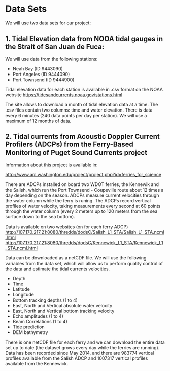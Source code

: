 # Data Sets
We will use two data sets for our project:

## 1. Tidal Elevation data from NOOA tidal gauges in the Strait of San Juan de Fuca:
We will use data from the following stations:
* Neah Bay (ID 9443090)
* Port Angeles (ID 9444090)
* Port Townsend (ID 9444900)

Tidal elevation data for each station is available in .csv format on the NOAA website https://tidesandcurrents.noaa.gov/stations.html

The site allows to download a month of tidal elevation data at a time. The .csv files contain two columns: time and water elevation. There is data every 6 minutes (240 data points per day per station). We will use a maximum of 12 months of data.

## 2. Tidal currents from Acoustic Doppler Current Profilers (ADCPs) from the Ferry-Based Monitoring of Puget Sound Currents project 

Information about this project is available in:

http://www.apl.washington.edu/project/project.php?id=ferries_for_science

There are ADCPs installed on board two WDOT ferries, the Kennewik and the Salish, which run the Port Townsend - Coupeville route about 12 times a day depending on the season. ADCPs measure current velocities through the water column while the ferry is runing. The ADCPs record vertical profiles of water velocity, taking measurements every second at 60 points through the water column (every 2 meters up to 120 meters from the sea surface down to the sea bottom).

Data is available on two websites (on for each ferry ADCP)
http://107.170.217.21:8080/thredds/dodsC/Salish_L1_STA/Salish_L1_STA.ncml.html
http://107.170.217.21:8080/thredds/dodsC/Kennewick_L1_STA/Kennewick_L1_STA.ncml.html

Data can be downloaded as a netCDF file. We will use the following variables from the data set, which will allow us to perform quality control of the data and estimate the tidal currents velocities.

* Depth
* Time
* Latitude
* Longitude
* Bottom tracking depths (1 to 4)
* East, North and Vertical absolute water velocity
* East, North and Vertical bottom tracking velocity
* Echo amplitudes (1 to 4)
* Beam Correlations (1 to 4)
* Tide prediction
* DEM bathymetry

There is one netCDF file for each ferry and we can download the entire data set up to date (the dataset grows every day while the ferries are running). Data has been recorded since May 2014, and there are 983774 vertical profiles available from the Salish ADCP and 1007317 vertical profiles available from the Kennewick.


